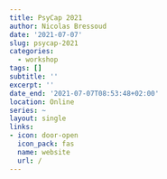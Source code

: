```yaml
---
title: PsyCap 2021
author: Nicolas Bressoud
date: '2021-07-07'
slug: psycap-2021
categories:
  - workshop
tags: []
subtitle: ''
excerpt: ''
date_end: '2021-07-07T08:53:48+02:00'
location: Online
series: ~
layout: single
links:
- icon: door-open
  icon_pack: fas
  name: website
  url: /
---
```

